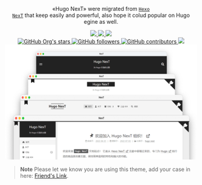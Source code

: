 <div style="justify-content: center;text-align: center;">

«Hugo NexT» were migrated from <a href="https://github.com/next-theme/hexo-theme-next"><code>Hexo NexT</code></a> that keep easily and powerful, also hope it colud popular on Hugo egine as well.

  <a href="https://lisenhui.cn">
    <img src="https://img.shields.io/badge/author-Lisenhui-blue?logo=Auth0&style=flat-square"/>
  </a>
  <a href="https://gitter.im/hugo-next/community">
    <img src="https://img.shields.io/gitter/room/hugo-next/hugo-them-next?logo=gitter&style=flat-square"/>
  </a>
  <a href="https://github.com/hugo-next/hugo-theme-next/blob/main/LICENSE">
    <img src="https://img.shields.io/github/license/hugo-next/hugo-theme-next?logo=webauthn&style=flat-square"/>
  </a>
  <br/>
  <a href="https://github.com/hugo-next/hugo-theme-next">
    <img alt="GitHub Org's stars" src="https://img.shields.io/github/stars/hugo-next?logo=GitHub&style=flat-square">
  </a>
  <a href="https://github.com/hugo-next/hugo-theme-next">
    <img alt="GitHub followers" src="https://img.shields.io/github/followers/hugo-next?logo=GitHub&style=flat-square">
  </a>
  <a href="https://github.com/hugo-next/hugo-theme-next">
    <img alt="GitHub contributors" src="https://img.shields.io/github/contributors/hugo-next/hugo-theme-next?logo=Coursera&style=flat-square">
  </a>
  <a href="https://github.com/hugo-next/hugo-theme-next/releases">
    <img src="https://img.shields.io/github/v/release/hugo-next/hugo-theme-next?logo=semantic-release&style=flat-square"/>
  </a>
  <img src="../imgs/screenshot.png" sytle="width:46%;"/>
</div>

> **Note**
> Please let we know you are using this theme, add your case in here: [Friend's Link](https://preview.hugo-next.eu.org/flinks.html).